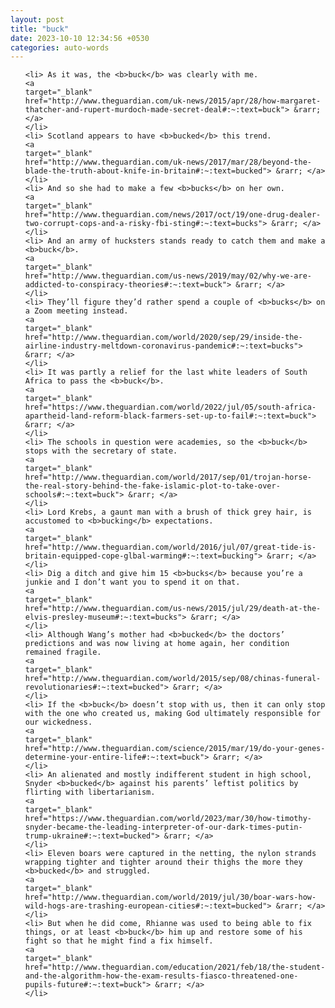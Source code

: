 ```yaml
---
layout: post
title: "buck"
date: 2023-10-10 12:34:56 +0530
categories: auto-words
---
```

<ol>

    <li> As it was, the <b>buck</b> was clearly with me.
    <a 
    target="_blank" 
    href="http://www.theguardian.com/uk-news/2015/apr/28/how-margaret-thatcher-and-rupert-murdoch-made-secret-deal#:~:text=buck"> &rarr; </a>
    </li>
    <li> Scotland appears to have <b>bucked</b> this trend.
    <a 
    target="_blank" 
    href="http://www.theguardian.com/uk-news/2017/mar/28/beyond-the-blade-the-truth-about-knife-in-britain#:~:text=bucked"> &rarr; </a>
    </li>
    <li> And so she had to make a few <b>bucks</b> on her own.
    <a 
    target="_blank" 
    href="http://www.theguardian.com/news/2017/oct/19/one-drug-dealer-two-corrupt-cops-and-a-risky-fbi-sting#:~:text=bucks"> &rarr; </a>
    </li>
    <li> And an army of hucksters stands ready to catch them and make a <b>buck</b>.
    <a 
    target="_blank" 
    href="http://www.theguardian.com/us-news/2019/may/02/why-we-are-addicted-to-conspiracy-theories#:~:text=buck"> &rarr; </a>
    </li>
    <li> They’ll figure they’d rather spend a couple of <b>bucks</b> on a Zoom meeting instead.
    <a 
    target="_blank" 
    href="http://www.theguardian.com/world/2020/sep/29/inside-the-airline-industry-meltdown-coronavirus-pandemic#:~:text=bucks"> &rarr; </a>
    </li>
    <li> It was partly a relief for the last white leaders of South Africa to pass the <b>buck</b>.
    <a 
    target="_blank" 
    href="https://www.theguardian.com/world/2022/jul/05/south-africa-apartheid-land-reform-black-farmers-set-up-to-fail#:~:text=buck"> &rarr; </a>
    </li>
    <li> The schools in question were academies, so the <b>buck</b> stops with the secretary of state.
    <a 
    target="_blank" 
    href="http://www.theguardian.com/world/2017/sep/01/trojan-horse-the-real-story-behind-the-fake-islamic-plot-to-take-over-schools#:~:text=buck"> &rarr; </a>
    </li>
    <li> Lord Krebs, a gaunt man with a brush of thick grey hair, is accustomed to <b>bucking</b> expectations.
    <a 
    target="_blank" 
    href="http://www.theguardian.com/world/2016/jul/07/great-tide-is-britain-equipped-cope-glbal-warming#:~:text=bucking"> &rarr; </a>
    </li>
    <li> Dig a ditch and give him 15 <b>bucks</b> because you’re a junkie and I don’t want you to spend it on that.
    <a 
    target="_blank" 
    href="http://www.theguardian.com/us-news/2015/jul/29/death-at-the-elvis-presley-museum#:~:text=bucks"> &rarr; </a>
    </li>
    <li> Although Wang’s mother had <b>bucked</b> the doctors’ predictions and was now living at home again, her condition remained fragile.
    <a 
    target="_blank" 
    href="http://www.theguardian.com/world/2015/sep/08/chinas-funeral-revolutionaries#:~:text=bucked"> &rarr; </a>
    </li>
    <li> If the <b>buck</b> doesn’t stop with us, then it can only stop with the one who created us, making God ultimately responsible for our wickedness.
    <a 
    target="_blank" 
    href="http://www.theguardian.com/science/2015/mar/19/do-your-genes-determine-your-entire-life#:~:text=buck"> &rarr; </a>
    </li>
    <li> An alienated and mostly indifferent student in high school, Snyder <b>bucked</b> against his parents’ leftist politics by flirting with libertarianism.
    <a 
    target="_blank" 
    href="https://www.theguardian.com/world/2023/mar/30/how-timothy-snyder-became-the-leading-interpreter-of-our-dark-times-putin-trump-ukraine#:~:text=bucked"> &rarr; </a>
    </li>
    <li> Eleven boars were captured in the netting, the nylon strands wrapping tighter and tighter around their thighs the more they <b>bucked</b> and struggled.
    <a 
    target="_blank" 
    href="http://www.theguardian.com/world/2019/jul/30/boar-wars-how-wild-hogs-are-trashing-european-cities#:~:text=bucked"> &rarr; </a>
    </li>
    <li> But when he did come, Rhianne was used to being able to fix things, or at least <b>buck</b> him up and restore some of his fight so that he might find a fix himself.
    <a 
    target="_blank" 
    href="http://www.theguardian.com/education/2021/feb/18/the-student-and-the-algorithm-how-the-exam-results-fiasco-threatened-one-pupils-future#:~:text=buck"> &rarr; </a>
    </li>